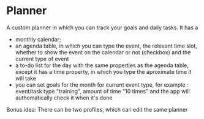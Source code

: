 # Planner

A custom planner in which you can track your goals and daily tasks. It has a 
  - monthly calendar;
  - an agenda table, in which you can type the event, the relevant time slot, whether to show the event on the calendar or not (checkbox) and the current type of event
  - a to-do list for the day with the same properties as the agenda table, except it has a time property, in which you type the aproximate time it will take
  - you can set goals for the month for current event type, for example : event/task type "training", amount of time "10 times" and the app will authomatically check it when it's done

Bonus idea: There can be two profiles, which can edit the same planner

